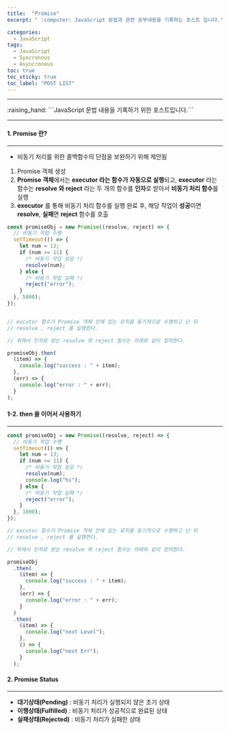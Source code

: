 ```yaml
---
title:  "Promise"
excerpt: " :computer: JavaScript 문법과 관련 공부내용을 기록하는 포스트 입니다."

categories:
  - JavaScript
tags:
  - JavaScript
  - Syncronous
  - Asyncronous
toc: true
toc_sticky: true
toc_label: "POST LIST"
---
```



<hr>
:raising_hand:  ```JavaScript 문법 내용을 기록하기 위한 포스트입니다.```
<hr>

#### 1. Promise 란?
***

* 비동기 처리를 위한 콜백함수의 단점을 보완하기 위해 제안됨

1. Promise 객체 생성
2. **Promise 객체**에서는 **executor 라는 함수가 자동으로 실행**되고, **executor** 라는 함수는 **resolve 와 reject** 라는 두 개의 함수를 **인자**로 받아서 **비동기 처리 함수**를 실행
3. **executor** 를 통해 비동기 처리 함수를 실행 완료 후, 해당 작업이 **성공**이면 **resolve**, **실패**면 **reject** 함수를 호출


```js
const promiseObj = new Promise((resolve, reject) => {
  // 비동기 작업 수행
  setTimeout(() => {
    let num = 13;
    if (num >= 11) {
      /* 비동기 작업 성공 */
      resolve(num);
    } else {
      /* 비동기 작업 실패 */
      reject("error");
    }
  }, 5000);
});


// excutor 함수가 Promise 객체 안에 있는 로직을 동기적으로 수행하고 난 뒤
// resolve , reject 를 실행한다.

// 위에서 인자로 받는 resolve 와 reject 함수는 아래와 같이 정의한다.

promiseObj.then(
  (item) => {
    console.log("success : " + item);
  },
  (err) => {
    console.log("error : " + err);
  }
);

```
#### 1-2. then 을 이어서 사용하기
***

```js
const promiseObj = new Promise((resolve, reject) => {
  // 비동기 작업 수행
  setTimeout(() => {
    let num = 13;
    if (num >= 11) {
      /* 비동기 작업 성공 */
      resolve(num);
      console.log("hi");
    } else {
      /* 비동기 작업 실패 */
      reject("error");
    }
  }, 1000);
});

// excutor 함수가 Promise 객체 안에 있는 로직을 동기적으로 수행하고 난 뒤
// resolve , reject 를 실행한다.

// 위에서 인자로 받는 resolve 와 reject 함수는 아래와 같이 정의한다.

promiseObj
  .then(
    (item) => {
      console.log("success : " + item);
    },
    (err) => {
      console.log("error : " + err);
    }
  )
  .then(
    (item) => {
      console.log("next Level");
    },
    () => {
      console.log("next Err");
    }
  );


```

#### 2. Promise Status
***

* **대기상태(Pending)** : 비동기 처리가 실행되지 않은 초기 상태
* **이행상태(Fulfilled)** : 비동기 처리가 성공적으로 완료된 상태
* **실패상태(Rejected)** : 비동기 처리가 실패한 상태